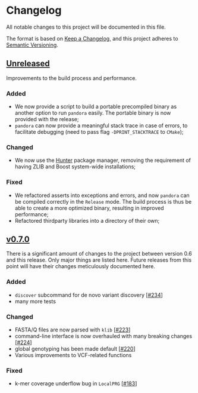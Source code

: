 # Changelog

All notable changes to this project will be documented in this file.

The format is based on
[Keep a Changelog](https://keepachangelog.com/en/1.0.0/), and this
project adheres to
[Semantic Versioning](https://semver.org/spec/v2.0.0.html).

## [Unreleased]

Improvements to the build process and performance.

### Added
- We now provide a script to build a portable precompiled binary as another option to run `pandora` easily.
  The portable binary is now provided with the release;
- `pandora` can now provide a meaningful stack trace in case of errors, to facilitate debugging
  (need to pass flag `-DPRINT_STACKTRACE` to `CMake`);
  
### Changed
- We now use the [Hunter](https://github.com/cpp-pm/hunter) package manager, removing the requirement of having ZLIB and
  Boost system-wide installations;

### Fixed
- We refactored asserts into exceptions and errors, and now `pandora` can be compiled correctly in the `Release` mode. 
  The build process is thus be able to create a more optimized binary, resulting in improved performance;
- Refactored thirdparty libraries into a directory of their own;


## [v0.7.0]

There is a significant amount of changes to the project between version
0.6 and this release. Only major things are listed here. Future releases
from this point will have their changes meticulously documented here.

### Added

- `discover` subcommand for de novo variant discovery [[#234][234]]
- many more tests

### Changed

- FASTA/Q files are now parsed with `klib` [[#223][223]]
- command-line interface is now overhauled with many breaking changes
  [[#224][224]]
- global genotyping has been made default [[#220][220]]
- Various improvements to VCF-related functions

### Fixed

- k-mer coverage underflow bug in `LocalPRG` [[#183][183]]

[Unreleased]: https://github.com/olivierlacan/keep-a-changelog/compare/v0.7.0...HEAD
[v0.7.0]: https://github.com/rmcolq/pandora/releases/tag/v0.7.0

[183]: https://github.com/rmcolq/pandora/issues/183
[220]: https://github.com/rmcolq/pandora/pull/220
[223]: https://github.com/rmcolq/pandora/pull/223
[224]: https://github.com/rmcolq/pandora/pull/224
[234]: https://github.com/rmcolq/pandora/pull/234
